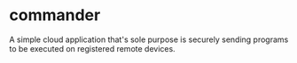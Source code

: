 # commander
A simple cloud application that's sole purpose is securely sending programs to be executed on registered remote devices.
